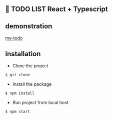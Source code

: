## 📝 TODO LIST React + Typescript

## demonstration

[my-todo](https://my-todo-blush.vercel.app)

## installation

- Сlone the project

```
$ git clone
```

- Install the package

```
$ npm install
```

- Run project from local host

```
$ npm start
```
